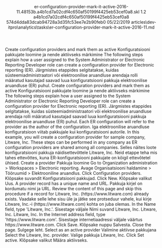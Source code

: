 <?xml version="1.0" encoding="UTF-8"?>
<xliff xmlns:logoport="urn:logoport:xliffeditor:xliff-extras:1.0" xmlns:xsi="http://www.w3.org/2001/XMLSchema-instance" xmlns="urn:oasis:names:tc:xliff:document:1.2" xmlns:xliffext="urn:microsoft:content:schema:xliffextensions" version="1.2" xsi:schemaLocation="urn:oasis:names:tc:xliff:document:1.2 xliff-core-1.2-transitional.xsd">
  <file datatype="xml" source-language="en-US" original="er-configuration-provider-mark-it-active-2016-11.md" target-language="et-EE">
    <header>
      <tool tool-company="Microsoft" tool-version="1.0-7889195" tool-name="mdxliff" tool-id="mdxliff"/>
      <xliffext:skl_file_name>er-configuration-provider-mark-it-active-2016-11.48153b.a4b1cd7a02cdf4c650af50199f4425eb53cef0a8.skl</xliffext:skl_file_name>
      <xliffext:version>1.2</xliffext:version>
      <xliffext:ms.openlocfilehash>a4b1cd7a02cdf4c650af50199f4425eb53cef0a8</xliffext:ms.openlocfilehash>
      <xliffext:ms.sourcegitcommit>574d4dda83dcab94728a3d35fc53ee7e2b90feb0</xliffext:ms.sourcegitcommit>
      <xliffext:ms.lasthandoff>05/22/2019</xliffext:ms.lasthandoff>
      <xliffext:ms.openlocfilepath>articles\dev-itpro\analytics\tasks\er-configuration-provider-mark-it-active-2016-11.md</xliffext:ms.openlocfilepath>
    </header>
    <body>
      <group extype="content" id="content">
        <trans-unit xml:space="preserve" translate="yes" id="101" restype="x-metadata">
          <source>Create configuration providers and mark them as active</source>
        <target logoport:matchpercent="101" state="translated" state-qualifier="leveraged-tm">Konfiguratsiooni pakkujate loomine ja nende aktiivseks märkimine</target></trans-unit>
        <trans-unit xml:space="preserve" translate="yes" id="102" restype="x-metadata">
          <source>The following steps explain how a user assigned to the System Administrator or Electronic Reporting Developer role can create a configuration provider for Electronic reporting (ER).</source>
        <target logoport:matchpercent="101" state="translated" state-qualifier="leveraged-tm">Järgmistes etappides selgitatakse, kuidas süsteemiadministraatori või elektroonilise aruandluse arendaja rolli määratud kasutajad saavad luua konfiguratsiooni pakkuja elektroonilise aruandluse (ER) puhul.</target></trans-unit>
        <trans-unit xml:space="preserve" translate="yes" id="103">
          <source>Create configuration providers and mark them as active</source>
        <target logoport:matchpercent="101" state="translated" state-qualifier="leveraged-tm">Konfiguratsiooni pakkujate loomine ja nende aktiivseks märkimine</target></trans-unit>
        <trans-unit xml:space="preserve" translate="yes" id="104">
          <source>The following steps explain how a user assigned to the System Administrator or Electronic Reporting Developer role can create a configuration provider for Electronic reporting (ER).</source>
        <target logoport:matchpercent="101" state="translated" state-qualifier="leveraged-tm">Järgmistes etappides selgitatakse, kuidas süsteemiadministraatori või elektroonilise aruandluse arendaja rolli määratud kasutajad saavad luua konfiguratsiooni pakkuja elektroonilise aruandluse (ER) puhul.</target></trans-unit>
        <trans-unit xml:space="preserve" translate="yes" id="105">
          <source>Each ER configuration will refer to the provider as the author of the configuration.</source>
        <target logoport:matchpercent="101" state="translated" state-qualifier="leveraged-tm">Iga elektroonilise aruandluse konfiguratsioon viitab pakkujale kui konfiguratsiooni autorile.</target></trans-unit>
        <trans-unit xml:space="preserve" translate="yes" id="106">
          <source>In this example, you will create a configuration provider for sample company, Litware, Inc. These steps can be performed in any company as ER configuration providers are shared among all companies.</source>
        <target logoport:matchpercent="101" state="translated" state-qualifier="leveraged-tm">Selles näites loote konfiguratsiooni pakkuja näidisettevõttele Litware, Inc. Neid etappe teha mis tahes ettevõttes, kuna ER-konfiguratsiooni pakkujate on kõigil ettevõtetel ühised.</target></trans-unit>
        <trans-unit xml:space="preserve" translate="yes" id="107">
          <source>Create a provider</source>
        <target logoport:matchpercent="101" state="translated" state-qualifier="leveraged-tm">Pakkuja loomine</target></trans-unit>
        <trans-unit xml:space="preserve" translate="yes" id="108">
          <source>Go to Organization administration &gt; Workspaces &gt; Electronic reporting.</source>
        <target logoport:matchpercent="101" state="translated" state-qualifier="leveraged-tm">Avage Organisatsiooni haldamine &gt; Tööruumid &gt; Elektrooniline aruandlus.</target></trans-unit>
        <trans-unit xml:space="preserve" translate="yes" id="109">
          <source>Click Configuration providers.</source>
        <target logoport:matchpercent="101" state="translated" state-qualifier="leveraged-tm">Klõpsake suvandit Konfiguratsiooni pakkujad.</target></trans-unit>
        <trans-unit xml:space="preserve" translate="yes" id="110">
          <source>Click New.</source>
        <target logoport:matchpercent="101" state="translated" state-qualifier="leveraged-tm">Klõpsake valikut Uus.</target></trans-unit>
        <trans-unit xml:space="preserve" translate="yes" id="111">
          <source>A provider record has a unique name and URL.</source>
        <target logoport:matchpercent="101" state="translated" state-qualifier="leveraged-tm">Pakkuja kirjel on kordumatu nimi ja URL.</target></trans-unit>
        <trans-unit xml:space="preserve" translate="yes" id="112">
          <source>Review the content of this page and skip this procedure if a record for Litware, Inc. (<ph id="ph1">https://www.litware.com)</ph> already exists.</source>
        <target logoport:matchpercent="101" state="translated" state-qualifier="leveraged-tm">Vaadake selle lehe sisu üle ja jätke see protseduur vahele, kui kirje Litware, Inc.-i (<ph id="ph1">https://www.litware.com)</ph> kohta on juba olemas.</target></trans-unit>
        <trans-unit xml:space="preserve" translate="yes" id="113">
          <source>In the Name field, type 'Litware, Inc.'.</source>
        <target logoport:matchpercent="101" state="translated" state-qualifier="leveraged-tm">Sisestage väljale Nimi suvand Litware, Inc.</target></trans-unit>
        <trans-unit xml:space="preserve" translate="yes" id="114">
          <source>Litware, Inc.</source>
        <target logoport:matchpercent="101" state="translated" state-qualifier="leveraged-tm">Litware, Inc.</target></trans-unit>
        <trans-unit xml:space="preserve" translate="yes" id="115">
          <source>In the Internet address field, type '<ph id="ph1">https://www.litware.com</ph>'.</source>
        <target logoport:matchpercent="101" state="translated" state-qualifier="leveraged-tm">Sisestage internetiaadressi väljale väärtus <ph id="ph1">https://www.litware.com</ph>.</target></trans-unit>
        <trans-unit xml:space="preserve" translate="yes" id="116">
          <source>Click Save.</source>
        <target logoport:matchpercent="101" state="translated" state-qualifier="leveraged-tm">Klõpsake nuppu Salvesta.</target></trans-unit>
        <trans-unit xml:space="preserve" translate="yes" id="117">
          <source>Close the page.</source>
        <target logoport:matchpercent="101" state="translated" state-qualifier="leveraged-tm">Sulgege leht.</target></trans-unit>
        <trans-unit xml:space="preserve" translate="yes" id="118">
          <source>Select as an active provider</source>
        <target logoport:matchpercent="101" state="translated" state-qualifier="leveraged-tm">Valimine aktiivse pakkujana</target></trans-unit>
        <trans-unit xml:space="preserve" translate="yes" id="119">
          <source>Select the Litware, Inc. provider.</source>
        <target logoport:matchpercent="101" state="translated" state-qualifier="leveraged-tm">Valige pakkuja Litware, Inc.</target></trans-unit>
        <trans-unit xml:space="preserve" translate="yes" id="120">
          <source>Click Set active.</source>
        <target logoport:matchpercent="101" state="translated" state-qualifier="leveraged-tm">Klõpsake valikut Määra aktiivseks.</target></trans-unit>
      </group>
    </body>
  </file>
</xliff>